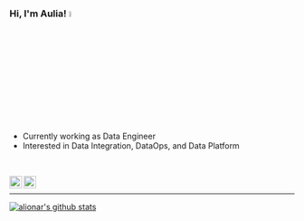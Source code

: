 ### Hi, I'm Aulia! <a href="example.com"><img src="https://media.tenor.com/SNL9_xhZl9oAAAAj/waving-hand-joypixels.gif" width="5%"></a>

- Currently working as Data Engineer
- Interested in Data Integration, DataOps, and Data Platform
<br />
<p>
<a href="https://twitter.com/alionar"><img align="left" alt="alionar | Twitter" width="22px" src="https://cdn.jsdelivr.net/npm/simple-icons@v3/icons/twitter.svg" /> <a href="https://www.linkedin.com/in/alionar/"><img align="left" alt="alionar | LinkedIn" width="22px" src="https://cdn.jsdelivr.net/npm/simple-icons@v3/icons/linkedin.svg" />
</p>
<br />
<!-- 
#### Technologies & Tools
<p align="left">
<img src="https://devicons.github.io/devicon/devicon.git/icons/python/python-original.svg" alt="python" width="40" height="40"/> 
<img src="https://i.imgur.com/NV5Qcwv.png" alt="R" width="40" height="40"/>
<img src="https://i.imgur.com/vpnMEct.png" alt="AWS Redshift" width="35" height="35"/>
<img src="https://devicons.github.io/devicon/devicon.git/icons/postgresql/postgresql-original-wordmark.svg" alt="postgresql" width="35" height="35"/> 
<img src="https://cwiki.apache.org/confluence/download/attachments/145723561/airflow_transparent.png" alt="airflow" width="34" height="34"/>
<img src="https://devicons.github.io/devicon/devicon.git/icons/amazonwebservices/amazonwebservices-original-wordmark.svg" alt="aws" width="40" height="40"/>
<img src="https://www.vectorlogo.zone/logos/google_cloud/google_cloud-icon.svg" alt="gcp" width="40" height="40"/>
<img src="https://devicons.github.io/devicon/devicon.git/icons/docker/docker-original-wordmark.svg" alt="docker" width="40" height="40"/>
<img src="https://www.vectorlogo.zone/logos/kubernetes/kubernetes-icon.svg" alt="kubernetes" width="40" height="40"/>
<img src="https://www.vectorlogo.zone/logos/git-scm/git-scm-icon.svg" alt="git" width="40" height="40"/>
<img src="https://www.vectorlogo.zone/logos/jenkins/jenkins-icon.svg" alt="jenkins" width="40" height="40"/>
<img src="https://devicons.github.io/devicon/devicon.git/icons/linux/linux-original.svg" alt="linux" width="40" height="40"/>
</p> -->

---
[![alionar's github stats](https://github-readme-stats.vercel.app/api?username=alionar&theme=monokai&show_icons=true&hide_title=true)](https://github.com/anuraghazra/github-readme-stats)
